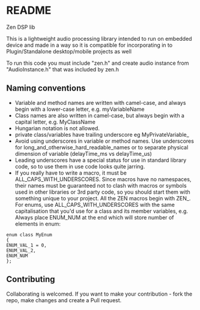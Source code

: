 #  README

Zen DSP lib

This is a lightweight audio processing library intended to run on embedded device and made in a way so it is compatible for incorporating in to Plugin/Standalone desktop/mobile projects as well 

To run this code you must include "zen.h" and create audio instance from "AudioInstance.h" that was included by zen.h




## Naming conventions

- Variable and method names are written with camel-case, and always begin with a lower-case letter, e.g. myVariableName
- Class names are also written in camel-case, but always begin with a capital letter, e.g. MyClassName
- Hungarian notation is not allowed. 
- private class/variables have trailing underscore eg MyPrivateVariable_ 
- Avoid using underscores in variable or method names. Use underscores for long_and_otherwise_hard_readable_names or to separate physical dimension of variable (delayTime_ms vs delayTime_us)
- Leading underscores have a special status for use in standard library code, so to use them in use code looks quite jarring.
- If you really have to write a macro, it must be ALL_CAPS_WITH_UNDERSCORES.
Since macros have no namespaces, their names must be guaranteed not to clash with macros or symbols used in other libraries or 3rd party code, so you should start them with something unique to your project. All the ZEN macros begin with ZEN_. 
For enums, use ALL_CAPS_WITH_UNDERSCORES with the same capitalisation that you'd use for a class and its member variables, e.g. Always place ENUM_NUM at the end which will store number of elements in enum:
```
enum class MyEnum
{
ENUM_VAL_1 = 0,
ENUM_VAL_2,  
ENUM_NUM
};
```


## Contributing

Collaborating is welcomed. If you want to make your contribution - fork the repo, make changes and create a Pull request. 
